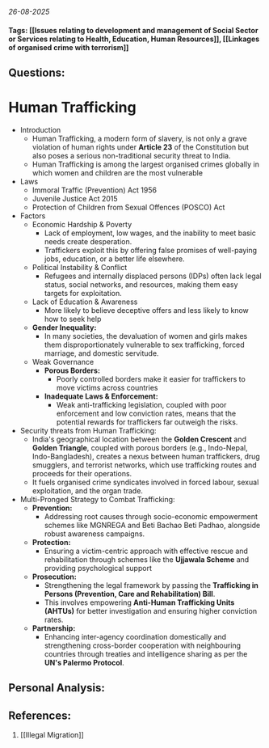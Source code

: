 *26-08-2025*
#### Tags: [[Issues relating to development and management of Social Sector or Services relating to Health, Education, Human Resources]], [[Linkages of organised crime with terrorism]]


## Questions:



# Human Trafficking

- Introduction
	- Human Trafficking, a modern form of slavery, is not only a grave violation of human rights under **Article 23** of the Constitution but also poses a serious non-traditional security threat to India.
	- Human Trafficking is among the largest organised crimes globally in which women and children are the most vulnerable
- Laws
	- Immoral Traffic (Prevention) Act 1956
	- Juvenile Justice Act 2015
	- Protection of Children from Sexual Offences (POSCO) Act
- Factors
	- Economic Hardship & Poverty
		- Lack of employment, low wages, and the inability to meet basic needs create desperation. 
		- Traffickers exploit this by offering false promises of well-paying jobs, education, or a better life elsewhere.
	- Political Instability & Conflict
		- Refugees and internally displaced persons (IDPs) often lack legal status, social networks, and resources, making them easy targets for exploitation.
	- Lack of Education & Awareness
		- More likely to believe deceptive offers and less likely to know how to seek help
	- **Gender Inequality:** 
		- In many societies, the devaluation of women and girls makes them disproportionately vulnerable to sex trafficking, forced marriage, and domestic servitude.
	- Weak Governance
		- **Porous Borders:** 
			- Poorly controlled borders make it easier for traffickers to move victims across countries
		- **Inadequate Laws & Enforcement:** 
			- Weak anti-trafficking legislation, coupled with poor enforcement and low conviction rates, means that the potential rewards for traffickers far outweigh the risks.
- Security threats from Human Trafficking:
	- India's geographical location between the **Golden Crescent** and **Golden Triangle**, coupled with porous borders (e.g., Indo-Nepal, Indo-Bangladesh), creates a nexus between human traffickers, drug smugglers, and terrorist networks, which use trafficking routes and proceeds for their operations.
	- It fuels organised crime syndicates involved in forced labour, sexual exploitation, and the organ trade.
- Multi-Pronged Strategy to Combat Trafficking:
	- **Prevention:** 
		- Addressing root causes through socio-economic empowerment schemes like MGNREGA and Beti Bachao Beti Padhao, alongside robust awareness campaigns.
	- **Protection:** 
		- Ensuring a victim-centric approach with effective rescue and rehabilitation through schemes like the **Ujjawala Scheme** and providing psychological support
	- **Prosecution:** 
		- Strengthening the legal framework by passing the **Trafficking in Persons (Prevention, Care and Rehabilitation) Bill**. 
		- This involves empowering **Anti-Human Trafficking Units (AHTUs)** for better investigation and ensuring higher conviction rates.
	- **Partnership:** 
		- Enhancing inter-agency coordination domestically and strengthening cross-border cooperation with neighbouring countries through treaties and intelligence sharing as per the **UN's Palermo Protocol**.




## Personal Analysis:


## References:

1. [[Illegal Migration]]